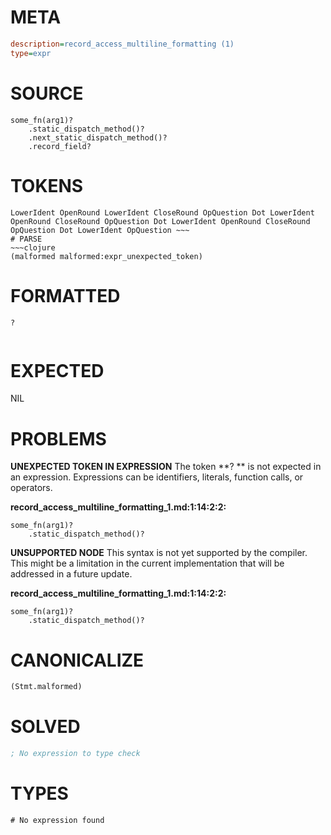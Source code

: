 # META
~~~ini
description=record_access_multiline_formatting (1)
type=expr
~~~
# SOURCE
~~~roc
some_fn(arg1)?
	.static_dispatch_method()?
	.next_static_dispatch_method()?
	.record_field?
~~~
# TOKENS
~~~text
LowerIdent OpenRound LowerIdent CloseRound OpQuestion Dot LowerIdent OpenRound CloseRound OpQuestion Dot LowerIdent OpenRound CloseRound OpQuestion Dot LowerIdent OpQuestion ~~~
# PARSE
~~~clojure
(malformed malformed:expr_unexpected_token)
~~~
# FORMATTED
~~~roc
?
	
~~~
# EXPECTED
NIL
# PROBLEMS
**UNEXPECTED TOKEN IN EXPRESSION**
The token **?
	** is not expected in an expression.
Expressions can be identifiers, literals, function calls, or operators.

**record_access_multiline_formatting_1.md:1:14:2:2:**
```roc
some_fn(arg1)?
	.static_dispatch_method()?
```


**UNSUPPORTED NODE**
This syntax is not yet supported by the compiler.
This might be a limitation in the current implementation that will be addressed in a future update.

**record_access_multiline_formatting_1.md:1:14:2:2:**
```roc
some_fn(arg1)?
	.static_dispatch_method()?
```


# CANONICALIZE
~~~clojure
(Stmt.malformed)
~~~
# SOLVED
~~~clojure
; No expression to type check
~~~
# TYPES
~~~roc
# No expression found
~~~
